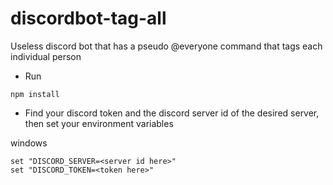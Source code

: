 # discordbot-tag-all
Useless discord bot that has a pseudo @everyone command that tags each individual person

* Run

```
npm install
```

* Find your discord token and the discord server id of the desired server, then set your environment variables

windows
```
set "DISCORD_SERVER=<server id here>"
set "DISCORD_TOKEN=<token here>"
```


